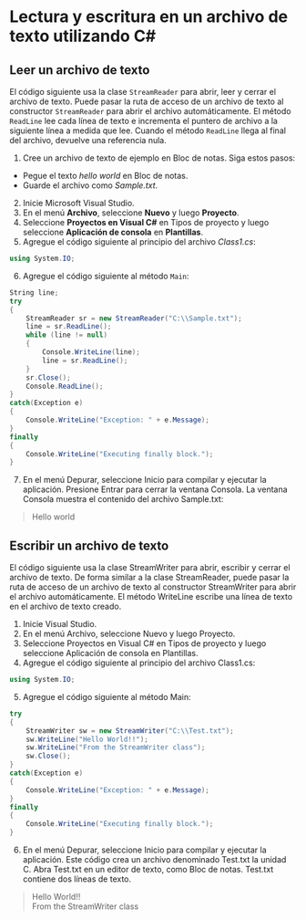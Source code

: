 # Lectura y escritura en un archivo de texto utilizando C#

## Leer un archivo de texto

El código siguiente usa la clase `StreamReader` para abrir, leer y cerrar el archivo de texto. Puede pasar la ruta de acceso de un archivo de texto al constructor `StreamReader` para abrir el archivo automáticamente. El método `ReadLine` lee cada línea de texto e incrementa el puntero de archivo a la siguiente línea a medida que lee. Cuando el método `ReadLine` llega al final del archivo, devuelve una referencia nula.
1. Cree un archivo de texto de ejemplo en Bloc de notas. Siga estos pasos:
  - Pegue el texto *hello world* en Bloc de notas.
  - Guarde el archivo como *Sample.txt*.
2. Inicie Microsoft Visual Studio.
3. En el menú **Archivo**, seleccione **Nuevo** y luego **Proyecto**.
4. Seleccione **Proyectos en Visual C#** en Tipos de proyecto y luego seleccione **Aplicación de consola** en **Plantillas**.
5. Agregue el código siguiente al principio del archivo *Class1.cs*:
```csharp
using System.IO;
```
6. Agregue el código siguiente al método `Main`:  

```csharp
String line;
try
{
    StreamReader sr = new StreamReader("C:\\Sample.txt");
    line = sr.ReadLine();
    while (line != null)
    {
        Console.WriteLine(line);
        line = sr.ReadLine();
    }
    sr.Close();
    Console.ReadLine();
}
catch(Exception e)
{
    Console.WriteLine("Exception: " + e.Message);
}
finally
{
    Console.WriteLine("Executing finally block.");
}
```
7. En el menú Depurar, seleccione Inicio para compilar y ejecutar la aplicación. Presione Entrar para cerrar la ventana Consola. 
La ventana Consola muestra el contenido del archivo Sample.txt:
> Hello world


## Escribir un archivo de texto

El código siguiente usa la clase StreamWriter para abrir, escribir y cerrar el archivo de texto. De forma similar a la clase StreamReader, puede pasar la ruta de acceso 
de un archivo de texto al constructor StreamWriter para abrir el archivo automáticamente. El método WriteLine escribe una línea de texto en el archivo de texto creado.

1. Inicie Visual Studio.
2. En el menú Archivo, seleccione Nuevo y luego Proyecto.
3. Seleccione Proyectos en Visual C# en Tipos de proyecto y luego seleccione Aplicación de consola en Plantillas.
4. Agregue el código siguiente al principio del archivo Class1.cs:
```csharp
using System.IO;
```
5. Agregue el código siguiente al método Main:  
```csharp
try
{
    StreamWriter sw = new StreamWriter("C:\\Test.txt");
    sw.WriteLine("Hello World!!");
    sw.WriteLine("From the StreamWriter class");
    sw.Close();
}
catch(Exception e)
{
    Console.WriteLine("Exception: " + e.Message);
}
finally
{
    Console.WriteLine("Executing finally block.");
}
```
6. En el menú Depurar, seleccione Inicio para compilar y ejecutar la aplicación. Este código crea un archivo denominado Test.txt la unidad C. Abra Test.txt en un editor de texto, como Bloc de notas. Test.txt contiene dos líneas de texto.
> Hello World!!  
> From the StreamWriter class
